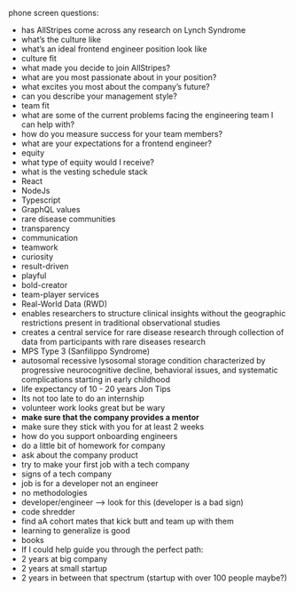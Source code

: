 phone screen questions:
- has AllStripes come across any research on Lynch Syndrome
- what’s the culture like
- what’s an ideal frontend engineer position look like
- culture fit
- what made you decide to join AllStripes?
- what are you most passionate about in your position?
- what excites you most about the company’s future?
- can you describe your management style?
- team fit
- what are some of the current problems facing the engineering team I can help with?
- how do you measure success for your team members?
- what are your expectations for a frontend engineer?
- equity
- what type of equity would I receive?
- what is the vesting schedule
stack
- React
- NodeJs
- Typescript
- GraphQL
values
- rare disease communities
- transparency
- communication
- teamwork
- curiosity
- result-driven
- playful
- bold-creator
- team-player
services
- Real-World Data (RWD)
- enables researchers to structure clinical insights without the geographic restrictions present in traditional observational studies
- creates a central service for rare disease research through collection of data from participants with rare diseases
research
- MPS Type 3 (Sanfilippo Syndrome)
- autosomal recessive lysosomal storage condition characterized by progressive neurocognitive decline, behavioral issues, and systematic complications starting in early childhood
- life expectancy of 10 - 20 years
Jon Tips
- Its not too late to do an internship
- volunteer work looks great but be wary
- **make sure that the company provides a mentor**
- make sure they stick with you for at least 2 weeks
- how do you support onboarding engineers
- do a little bit of homework for company
- ask about the company product
- try to make your first job with a tech company
- signs of a tech company
- job is for a developer not an engineer
- no methodologies
- developer/engineer —> look for this (developer is a bad sign)
- code shredder
- find aA cohort mates that kick butt and team up with them
- learning to generalize is good
- books
- If I could help guide you through the perfect path:
- 2 years at big company
- 2 years at small startup
- 2 years in between that spectrum (startup with over 100 people maybe?)